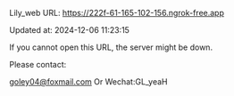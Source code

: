 Lily_web URL: https://222f-61-165-102-156.ngrok-free.app

Updated at: 2024-12-06 11:23:15

If you cannot open this URL, the server might be down.

Please contact: 

goley04@foxmail.com Or Wechat:GL_yeaH